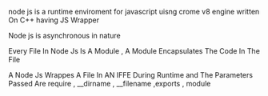 node js is a runtime enviroment for javascript uisng crome v8 engine written On C++  having JS Wrapper 

Node js is asynchronous in nature 


Every File In Node Js Is A Module , A Module Encapsulates The Code In The File 



A Node Js Wrappes A File In AN IFFE During Runtime and The Parameters Passed Are  require , __dirname , __filename ,exports , module 